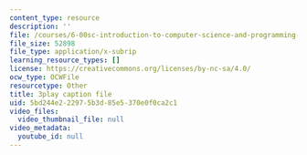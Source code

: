 ```yaml
---
content_type: resource
description: ''
file: /courses/6-00sc-introduction-to-computer-science-and-programming-spring-2011/5bd244e222975b3d85e5370e0f0ca2c1_ddtobc-AOK4.vtt
file_size: 52898
file_type: application/x-subrip
learning_resource_types: []
license: https://creativecommons.org/licenses/by-nc-sa/4.0/
ocw_type: OCWFile
resourcetype: Other
title: 3play caption file
uid: 5bd244e2-2297-5b3d-85e5-370e0f0ca2c1
video_files:
  video_thumbnail_file: null
video_metadata:
  youtube_id: null
---
```

